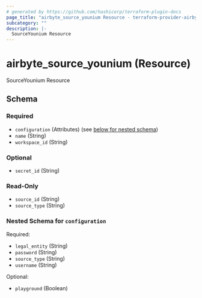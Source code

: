 ```yaml
---
# generated by https://github.com/hashicorp/terraform-plugin-docs
page_title: "airbyte_source_younium Resource - terraform-provider-airbyte"
subcategory: ""
description: |-
  SourceYounium Resource
---
```


# airbyte_source_younium (Resource)

SourceYounium Resource



<!-- schema generated by tfplugindocs -->
## Schema

### Required

- `configuration` (Attributes) (see [below for nested schema](#nestedatt--configuration))
- `name` (String)
- `workspace_id` (String)

### Optional

- `secret_id` (String)

### Read-Only

- `source_id` (String)
- `source_type` (String)

<a id="nestedatt--configuration"></a>
### Nested Schema for `configuration`

Required:

- `legal_entity` (String)
- `password` (String)
- `source_type` (String)
- `username` (String)

Optional:

- `playground` (Boolean)


